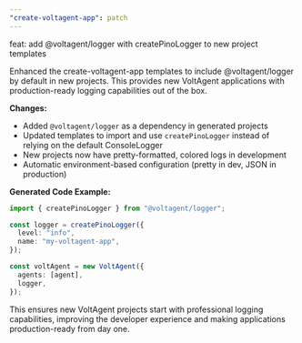 ```yaml
---
"create-voltagent-app": patch
---
```


feat: add @voltagent/logger with createPinoLogger to new project templates

Enhanced the create-voltagent-app templates to include @voltagent/logger by default in new projects. This provides new VoltAgent applications with production-ready logging capabilities out of the box.

**Changes:**

- Added `@voltagent/logger` as a dependency in generated projects
- Updated templates to import and use `createPinoLogger` instead of relying on the default ConsoleLogger
- New projects now have pretty-formatted, colored logs in development
- Automatic environment-based configuration (pretty in dev, JSON in production)

**Generated Code Example:**

```typescript
import { createPinoLogger } from "@voltagent/logger";

const logger = createPinoLogger({
  level: "info",
  name: "my-voltagent-app",
});

const voltAgent = new VoltAgent({
  agents: [agent],
  logger,
});
```

This ensures new VoltAgent projects start with professional logging capabilities, improving the developer experience and making applications production-ready from day one.
